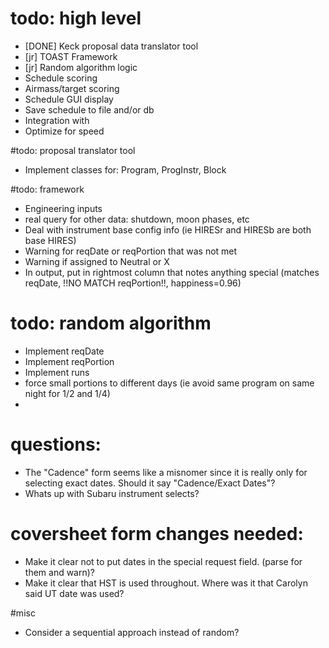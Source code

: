 # todo: high level
- [DONE] Keck proposal data translator tool
- [jr] TOAST Framework
- [jr] Random algorithm logic
- Schedule scoring
- Airmass/target scoring
- Schedule GUI display
- Save schedule to file and/or db
- Integration with 
- Optimize for speed



#todo: proposal translator tool
- Implement classes for: Program, ProgInstr, Block


#todo: framework
- Engineering inputs
- real query for other data: shutdown, moon phases, etc
- Deal with instrument base config info (ie HIRESr and HIRESb are both base HIRES)
- Warning for reqDate or reqPortion that was not met
- Warning if assigned to Neutral or X
- In output, put in rightmost column that notes anything special (matches reqDate, !!NO MATCH reqPortion!!, happiness=0.96)



# todo: random algorithm
- Implement reqDate
- Implement reqPortion
- Implement runs
- force small portions to different days (ie avoid same program on same night for 1/2 and 1/4)
- 



# questions: 
- The "Cadence" form seems like a misnomer since it is really only for selecting exact dates.  Should it say "Cadence/Exact Dates"?
- Whats up with Subaru instrument selects?


# coversheet form changes needed:
- Make it clear not to put dates in the special request field. (parse for them and warn)?
- Make it clear that HST is used throughout.  Where was it that Carolyn said UT date was used?




#misc
- Consider a sequential approach instead of random?

